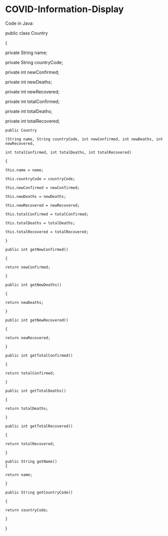 # COVID-Information-Display

Code in Java:


public class Country 

{
   
   private String name;
   
   private String countryCode;
   
   private int newConfirmed;
   
   private int newDeaths;
   
   private int newRecovered;
   
   private int totalConfirmed;
   
   private int totalDeaths;
   
   private int totalRecovered;

    public Country 
    
    (String name, String countryCode, int newConfirmed, int newDeaths, int newRecovered, 
    
    int totalConfirmed, int totalDeaths, int totalRecovered)
    
    {
    
    this.name = name;
    
    this.countryCode = countryCode;
    
    this.newConfirmed = newConfirmed;
    
    this.newDeaths = newDeaths;
    
    this.newRecovered = newRecovered;
    
    this.totalConfirmed = totalConfirmed;
    
    this.totalDeaths = totalDeaths;
    
    this.totalRecovered = totalRecovered;
    
    }
    
    public int getNewConfirmed() 
    
    {
    
    return newConfirmed;
    
    }    
    
    public int getNewDeaths()
    
    {
    
    return newDeaths;
    
    }

    public int getNewRecovered() 
    
    {
    
    return newRecovered;
    
    }

    public int getTotalConfirmed() 
    
    {
    
    return totalConfirmed;
    
    }

    public int getTotalDeaths() 
    
    {
    
    return totalDeaths;
    
    }

    public int getTotalRecovered() 
    
    {
    
    return totalRecovered;
    
    }
    
    public String getName()
    {
    
    return name;
    
    }
    
    public String getCountryCode() 
    
    {
    
    return countryCode;
    
    }

}

